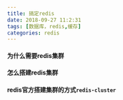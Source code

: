 ```yaml
---
title: 搞定redis
date: 2018-09-27 11:2:31
tags: [数据库，redis,缓存]
categories: redis
---
```


#### 为什么需要redis集群









#### 怎么搭建redis集群







#### redis官方搭建集群的方式`redis-cluster`





